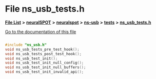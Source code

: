 

# File ns\_usb\_tests.h

[**File List**](files.md) **>** [**neuralSPOT**](dir_75594cce7c7773aa3cb253214bf56510.md) **>** [**neuralspot**](dir_b737d82f35ec218ac5a7ef4105db9c0e.md) **>** [**ns-usb**](dir_450d7ce7daa9d29b9b3b5cb7d00f16f9.md) **>** [**tests**](dir_c776a9f5367fd77ebb6bd7a429b2b06e.md) **>** [**ns\_usb\_tests.h**](ns__usb__tests_8h.md)

[Go to the documentation of this file](ns__usb__tests_8h.md)

```C++

#include "ns_usb.h"
void ns_usb_tests_pre_test_hook();
void ns_usb_tests_post_test_hook();
void ns_usb_test_init();
void ns_usb_test_init_null_config();
void ns_usb_test_init_null_buffers();
void ns_usb_test_init_invalid_api();

```


